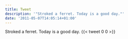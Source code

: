 ```yaml
---
title: Tweet
description: '"Stroked a ferret. Today is a good day."'
date: '2011-05-07T14:05:14+01:00'
---
```

Stroked a ferret. Today is a good day.
      {{< tweet 0 0 >}}
    
